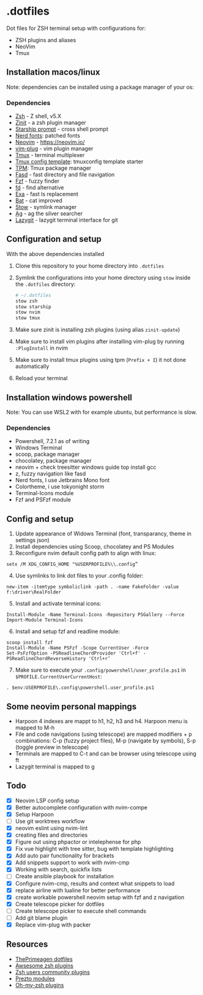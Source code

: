 # .dotfiles
Dot files for ZSH terminal setup with configurations for:
- ZSH plugins and aliases
- NeoVim
- Tmux

## Installation macos/linux
Note: dependencies can be installed using a package manager of your os:

### Dependencies
- [Zsh](https://zsh.sourceforge.io/) - Z shell, v5.X
- [Zinit](https://github.com/ryanoasis/nerd-fonts) - a zsh plugin manager
- [Starship prompt](https://starship.rs/) -  cross shell prompt
- [Nerd fonts](https://github.com/junegunn/vim-plug): patched fonts
- [Neovim](https://neovim.io/) -  https://neovim.io/
- [vim-plug](https://github.com/junegunn/vim-plug) - vim plugin manager
- [Tmux](https://github.com/tmux/tmux/wiki) - terminal multiplexer
- [Tmux config template](https://github.com/gpakosz/.tmux): tmuxconfig template starter
- [TPM](https://github.com/tmux-plugins/tpm): Tmux package manager
- [Fasd](https://github.com/clvv/fasd) - fast directory and file navigation
- [Fzf](https://github.com/junegunn/fzf) - fuzzy finder
- [fd](https://github.com/sharkdp/fd) - find alternative
- [Exa](https://the.exa.website/) - fast ls replacement
- [Bat](https://github.com/sharkdp/bat) - cat improved
- [Stow](https://www.gnu.org/software/stow/manual/stow.html) - symlink manager
- [Ag](https://github.com/ggreer/the_silver_searcher) - ag the silver searcher
- [Lazygit](https://github.com/jesseduffield/lazygit) - lazygit terminal interface for git

## Configuration and setup
With the above dependencies installed
1. Clone this repository to your home directory into `.dotfiles`
2. Symlink the configurations into your home directory using `stow` inside the `.dotfiles` directory:

    ```sh
    # ~/.dotfiles
    stow zsh
    stow starship
    stow nvim
    stow tmux
    ```
3. Make sure zinit is installing zsh plugins (using alias `zinit-update`)
4. Make sure to install vim plugins after installing vim-plug by running `:PlugInstall` in nvim
5. Make sure to install tmux plugins using tpm (`Prefix + I`) it not done automatically
6. Reload your terminal

## Installation windows powershell
Note: You can use WSL2 with for example ubuntu, but performance is slow. 

### Dependencies
- Powershell, 7.2.1 as of writing
- Windows Terminal
- scoop, package manager
- chocolatey, package manager
- neovim + check treesitter windows guide top install gcc
- z, fuzzy navigation like fasd
- Nerd fonts, I use Jetbrains Mono font
- Colortheme, i use tokyonight storm
- Terminal-Icons module
- Fzf and PSFzf module

## Config and setup
1. Update appearance of Widows Terminal (font, transparancy, theme in settings json)
2. Install dependencies using Scoop, chocolatey and PS Modules
3. Reconfigure nvim default config path to align with linux:
```
setx /M XDG_CONFIG_HOME "%USERPROFILE%\\.config”
```
4. Use symlinks to link dot files to your .config folder:
```
new-item -itemtype symboliclink -path . -name FakeFolder -value f:\driver\RealFolder
```
5. Install and activate terminal icons:
```
Install-Module -Name Terminal-Icons -Repository PSGallery --Force
Import-Module Terminal-Icons

```
6. Install and setup fzf and readline module:
```
scoop install fzf
Install-Module -Name PSFzf -Scope CurrentUser -Force
Set-PsFzfOption -PSReadlineChordProvider 'Ctrl+f' -PSReadlineChordReverseHistory 'Ctrl+r’
```
7. Make sure to execute your `.config/powershell/user_profile.ps1` in `$PROFILE.CurrentUserCurrentHost`:
```
. $env:USERPROFILE\.config\powershell.user_profile.ps1
```

## Some neovim personal mappings
- Harpoon 4 indexes are mappt to h1, h2, h3 and h4. Harpoon menu is mapped to M-h
- File and code navigations (using telescope) are mapped modifiers + p combinations: C-p (fuzzy project files), M-p (navigate by symbols), S-p (toggle preview in telescope)
- Terminals are mapped to C-t and can be browser using telescope using <leader>ft
- Lazygit terminal is mapped to <leader> g

## Todo
- [x] Neovim LSP config setup
- [x] Better autocomplete configuration with nvim-compe
- [x] Setup Harpoon
- [ ] Use git worktrees workflow
- [x] neovim eslint using nvim-lint 
- [x] creating files and directories
- [x] Figure out using phpactor or intelephense for php
- [x] Fix vue highlight with tree sitter, bug with template highlighting
- [x] Add auto pair functionality for brackets
- [x] Add snippets support to work with nvim-cmp
- [x] Working with search, quickfix lists 
- [ ] Create ansible playbook for installation
- [x] Configure nvim-cmp, results and context what snippets to load
- [x] replace airline with lualine for better performance
- [x] create workable powershell neovim setup with fzf and z navigation
- [x] Create telescope picker for dotfiles
- [ ] Create telescope picker to execute shell commands
- [ ] Add git blame plugin
- [X] Replace vim-plug with packer

## Resources
- [ThePrimeagen dotfiles](https://github.com/ThePrimeagen/.dotfiles)
- [Awsesome zsh plugins](https://github.com/unixorn/awesome-zsh-plugins)
- [Zsh users community plugins](https://github.com/zsh-users)
- [Prezto modules](https://github.com/sorin-ionescu/prezto/tree/master/modules)
- [Oh-my-zsh plugins](https://github.com/ohmyzsh/ohmyzsh/wiki/Plugins)
